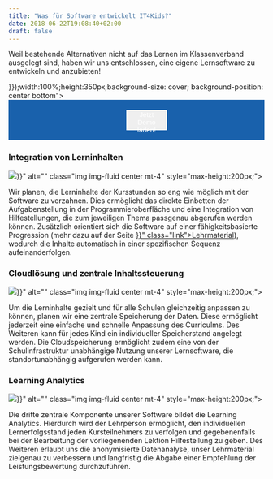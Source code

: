 ```yaml
---
title: "Was für Software entwickelt IT4Kids?"
date: 2018-06-22T19:08:40+02:00
draft: false
---
```


<div class="row">
    <div class="col-12">
        <p>
            Weil bestehende Alternativen nicht auf das Lernen im Klassenverband ausgelegt sind, haben wir uns entschlossen, eine eigene Lernsoftware zu entwickeln und anzubieten!
        </p>
    </div>
</div>
<div class="row">
    <div class="d-lg-none jumbotron" style="background-image:url({{< relURL "/img/software_one.jpg" >}});width:100%;height:350px;background-size: cover; background-position: center bottom"></div>
    <div id="softwareDemoContainer" class="d-none d-lg-block" style="background: #1961ac;width: 100%;max-height:600px">
    <button id="loadDemoButton" type="button" class="btn btn-primary" style="position: relative;margin: 20px; left: 42%;width: 16%;height: 40px;color: white;border: white 1px solid;">Jetzt Demo laden!</button>
    </div>
</div>
<div class="row pb-5 pt-5">
    <div class="col-md-6 col-12 mb-4 text-center">
        <h3 class="center">Integration von Lerninhalten</h3>
        <img src="{{< relURL "/img/icon-puzzle.svg" >}}" alt="" class="img img-fluid center mt-4" style="max-height:200px;">
    </div>
    <div class="col-md-6 col-12">
        <p>
            Wir planen, die Lerninhalte der Kursstunden so eng wie möglich mit der Software zu verzahnen. Dies ermöglicht das direkte Einbetten der Aufgabenstellung in der Programmieroberfläche und eine Integration von Hilfestellungen, die zum jeweiligen Thema passgenau abgerufen werden können. Zusätzlich orientiert sich die Software auf einer fähigkeitsbasierte Progression (mehr dazu auf der Seite <a href="{{< relref "lehrmaterial.md" >}}" class="link">Lehrmaterial</a>), wodurch die Inhalte automatisch in einer spezifischen Sequenz aufeinanderfolgen.
        </p>
    </div>
</div>
<div class="row pb-5 pt-5">
    <div class="col-md-6 col-12 order-md-2 mb-4 text-center">
        <h3 class="center">Cloudlösung und zentrale Inhaltssteuerung</h3>
        <img src="{{< relURL "/img/icon-server.svg" >}}" alt="" class="img img-fluid center mt-4" style="max-height:200px;">
    </div>
    <div class="col-md-6 order-md-1 col-12">
        <p>
            Um die Lerninhalte gezielt und für alle Schulen gleichzeitig anpassen zu können, planen wir eine zentrale Speicherung der Daten. Diese ermöglicht jederzeit eine einfache und schnelle Anpassung des Curriculms. Des Weiteren kann für jedes Kind ein individueller Speicherstand angelegt werden. Die Cloudspeicherung ermöglicht zudem eine von der Schulinfrastruktur unabhängige Nutzung unserer Lernsoftware, die standortunabhängig aufgerufen werden kann.
        </p>
    </div>
</div>
<div class="row pb-5 pt-5">
    <div class="col-md-6 col-12 mb-4 text-center">
        <h3 class="center">Learning Analytics</h3>
        <img src="{{< relURL "/img/icon-analyse.svg" >}}" alt="" class="img img-fluid center mt-4" style="max-height:200px;">
    </div>
    <div class="col-md-6 col-12">
        <p>
            Die dritte zentrale Komponente unserer Software bildet die Learning Analytics. Hierdurch wird der Lehrperson ermöglicht, den individuellen Lernerfolgsstand jeden Kursteilnehmers zu verfolgen und gegebenenfalls bei der Bearbeitung der vorliegenenden Lektion Hilfestellung zu geben. Des Weiteren erlaubt uns die anonymisierte Datenanalyse, unser Lehrmaterial zielgenau zu verbessern und langfristig die Abgabe einer Empfehlung der Leistungsbewertung durchzuführen.
        </p>
    </div>
</div>
<div>
<script>
window.addEventListener('load', function() {
    var softwareDemoContainer = $('#softwareDemoContainer');
    var softwareDemoButton = $('#loadDemoButton');
    softwareDemoButton.click(function() {
        softwareDemoButton.remove()
        softwareDemoContainer.append('<iframe id="softwareDemo" src="https://it4kids.github.io/blockster/" style="background: white; width: 100%;height: 600px;border: none;"></iframe>');
    });
})
</script>
</div>
